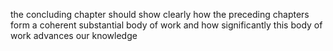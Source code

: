 the concluding chapter should show clearly how the preceding chapters form 
a coherent substantial body of work and how significantly this body of work advances our knowledge